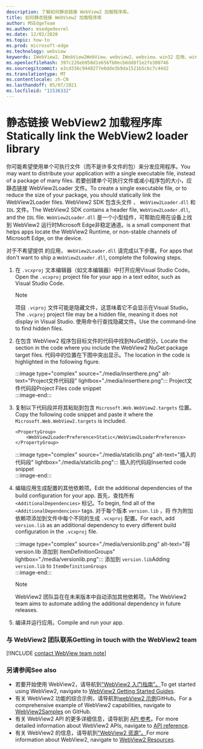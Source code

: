 ```yaml
---
description: 了解如何静态链接 WebView2 加载程序库。
title: 如何静态链接 WebView2 加载程序库
author: MSEdgeTeam
ms.author: msedgedevrel
ms.date: 12/02/2020
ms.topic: how-to
ms.prod: microsoft-edge
ms.technology: webview
keywords: IWebView2、IWebView2WebView、webview2、webview、win32 应用、win32、edge、ICoreWebView2、ICoreWebView2Host、浏览器控件、边缘 html
ms.openlocfilehash: 397c226eb958d1e656fb0ecb6dd8f1e2fe300746
ms.sourcegitcommit: e3cd336c9448277e0dde3b9da1521b5cbc7c44d2
ms.translationtype: MT
ms.contentlocale: zh-CN
ms.lasthandoff: 05/07/2021
ms.locfileid: "11536332"
---
```

# <a name="statically-link-the-webview2-loader-library"></a><span data-ttu-id="a28bf-104">静态链接 WebView2 加载程序库</span><span class="sxs-lookup"><span data-stu-id="a28bf-104">Statically link the WebView2 loader library</span></span>  

<span data-ttu-id="a28bf-105">你可能希望使用单个可执行文件（而不是许多文件的包）来分发应用程序。</span><span class="sxs-lookup"><span data-stu-id="a28bf-105">You may want to distribute your application with a single executable file, instead of a package of many files.</span></span> <span data-ttu-id="a28bf-106">若要创建单个可执行文件或减小程序包的大小，应静态链接 WebView2Loader 文件。</span><span class="sxs-lookup"><span data-stu-id="a28bf-106">To create a single executable file, or to reduce the size of your package, you should statically link the WebView2Loader files.</span></span> <span data-ttu-id="a28bf-107">WebView2 SDK 包含头文件 、 `WebView2Loader.dll` 和 `IDL` 文件。</span><span class="sxs-lookup"><span data-stu-id="a28bf-107">The WebView2 SDK contains a header file, `WebView2Loader.dll`, and the `IDL` file.</span></span> `WebView2Loader.dll` <span data-ttu-id="a28bf-108">是一个小型组件，可帮助应用在设备上找到 WebView2 运行时Microsoft Edge非稳定通道。</span><span class="sxs-lookup"><span data-stu-id="a28bf-108">is a small component that helps apps locate the WebView2 Runtime, or non-stable channels of Microsoft Edge, on the device.</span></span>  

<span data-ttu-id="a28bf-109">对于不希望提供 的应用， `WebView2Loader.dll` 请完成以下步骤。</span><span class="sxs-lookup"><span data-stu-id="a28bf-109">For apps that don't want to ship a `WebView2Loader.dll`, complete the following steps.</span></span>  

1.  <span data-ttu-id="a28bf-110">在 `.vcxproj` 文本编辑器（如文本编辑器）中打开应用Visual Studio Code。</span><span class="sxs-lookup"><span data-stu-id="a28bf-110">Open the `.vcxproj` project file for your app in a text editor, such as Visual Studio Code.</span></span>  
    
    > [!NOTE]
    > <span data-ttu-id="a28bf-111">项目 `.vcproj` 文件可能是隐藏文件，这意味着它不会显示在Visual Studio。</span><span class="sxs-lookup"><span data-stu-id="a28bf-111">The `.vcproj` project file may be a hidden file, meaning it does not display in Visual Studio.</span></span>  <span data-ttu-id="a28bf-112">使用命令行查找隐藏文件。</span><span class="sxs-lookup"><span data-stu-id="a28bf-112">Use the command-line to find hidden files.</span></span>  
    
1.  <span data-ttu-id="a28bf-113">在包含 WebView2 程序包目标文件的代码中找到NuGet部分。</span><span class="sxs-lookup"><span data-stu-id="a28bf-113">Locate the section in the code where you include the WebView2 NuGet package target files.</span></span>  <span data-ttu-id="a28bf-114">代码中的位置在下图中突出显示。</span><span class="sxs-lookup"><span data-stu-id="a28bf-114">The location in the code is highlighted in the following figure.</span></span>  

    :::image type="complex" source="./media/inserthere.png" alt-text="Project文件代码段" lightbox="./media/inserthere.png":::
       <span data-ttu-id="a28bf-116">Project文件代码段</span><span class="sxs-lookup"><span data-stu-id="a28bf-116">Project Files code snippet</span></span>   
    :::image-end:::  
  
1.  <span data-ttu-id="a28bf-117">复制以下代码段并将其粘贴到包含 `Microsoft.Web.WebView2.targets` 位置。</span><span class="sxs-lookup"><span data-stu-id="a28bf-117">Copy the following code snippet and paste it where the `Microsoft.Web.WebView2.targets` is included.</span></span>  

    ```xaml
    <PropertyGroup> 
        <WebView2LoaderPreference>Static</WebView2LoaderPreference> 
    </PropertyGroup>
    ```
      
    :::image type="complex" source="./media/staticlib.png" alt-text="插入的代码段" lightbox="./media/staticlib.png":::
       <span data-ttu-id="a28bf-119">插入的代码段</span><span class="sxs-lookup"><span data-stu-id="a28bf-119">Inserted code snippet</span></span>  
    :::image-end:::  
    
1.  <span data-ttu-id="a28bf-120">编辑应用生成配置的其他依赖项。</span><span class="sxs-lookup"><span data-stu-id="a28bf-120">Edit the additional dependencies of the build configuration for your app.</span></span>  <span data-ttu-id="a28bf-121">首先，查找所有 `<AdditionalDependencies>` 标记。</span><span class="sxs-lookup"><span data-stu-id="a28bf-121">To begin, find all of the `<AdditionalDependencies>` tags.</span></span> <span data-ttu-id="a28bf-122">对于每个版本 `version.lib` ，将 作为附加依赖项添加到文件中每个不同的生成 `.vcxproj` 配置。</span><span class="sxs-lookup"><span data-stu-id="a28bf-122">For each, add `version.lib` as an additional dependency to every different build configuration in the `.vcxproj` file.</span></span>  
    
    :::image type="complex" source="./media/versionlib.png" alt-text="将 version.lib 添加到 ItemDefinitionGroups" lightbox="./media/versionlib.png":::
       <span data-ttu-id="a28bf-124">添加到 `version.lib`</span><span class="sxs-lookup"><span data-stu-id="a28bf-124">Adding `version.lib` to</span></span> `ItemDefinitionGroups`  
    :::image-end:::  
    
    > [!NOTE]
    > <span data-ttu-id="a28bf-125">WebView2 团队旨在在未来版本中自动添加其他依赖项。</span><span class="sxs-lookup"><span data-stu-id="a28bf-125">The WebView2 team aims to automate adding the additional dependency in future releases.</span></span>  
    
1. <span data-ttu-id="a28bf-126">编译并运行应用。</span><span class="sxs-lookup"><span data-stu-id="a28bf-126">Compile and run your app.</span></span>

### <a name="getting-in-touch-with-the-webview2-team"></a><span data-ttu-id="a28bf-127">与 WebView2 团队联系</span><span class="sxs-lookup"><span data-stu-id="a28bf-127">Getting in touch with the WebView2 team</span></span>  

[!INCLUDE [contact WebView team note](../includes/contact-webview-team-note.md)]  

### <a name="see-also"></a><span data-ttu-id="a28bf-128">另请参阅</span><span class="sxs-lookup"><span data-stu-id="a28bf-128">See also</span></span>  

*   <span data-ttu-id="a28bf-129">若要开始使用 WebView2，请导航到["WebView2 入门指南"。][Webview2MainGettingStarted]</span><span class="sxs-lookup"><span data-stu-id="a28bf-129">To get started using WebView2, navigate to [WebView2 Getting Started Guides][Webview2MainGettingStarted].</span></span>  
*   <span data-ttu-id="a28bf-130">有关 WebView2 功能的综合示例，请导航到[webView2 示例][GithubMicrosoftedgeWebview2samples]GitHub。</span><span class="sxs-lookup"><span data-stu-id="a28bf-130">For a comprehensive example of WebView2 capabilities, navigate to [WebView2Samples][GithubMicrosoftedgeWebview2samples] on GitHub.</span></span>
*   <span data-ttu-id="a28bf-131">有关 WebView2 API 的更多详细信息，请导航到 [API 参考][Webview2ApiReference]。</span><span class="sxs-lookup"><span data-stu-id="a28bf-131">For more detailed information about WebView2 APIs, navigate to [API reference][Webview2ApiReference].</span></span>
*   <span data-ttu-id="a28bf-132">有关 WebView2 的信息，请导航到["WebView2 资源"。][Webview2MainNextSteps]</span><span class="sxs-lookup"><span data-stu-id="a28bf-132">For more information about WebView2, navigate to [WebView2 Resources][Webview2MainNextSteps].</span></span>

<!-- links -->  

[DevtoolsGuideChromiumMain]: ../index.md "Microsoft Edge (Chromium) 开发人员工具 | Microsoft Docs"  

[Webview2ApiReference]: ../webview2-api-reference.md "Microsoft EdgeWebView2 API 参考|Microsoft Docs"  
[Webview2MainNextSteps]: ../index.md#next-steps "下一步 - WebView2 Microsoft Edge预览 (简介) |Microsoft Docs"  
[Webview2MainGettingStarted]: ../index.md#getting-started "入门 - WebView2 Microsoft Edge预览 (简介) |Microsoft Docs"  

[GithubMicrosoftedgeWebviewfeedbackMain]: https://github.com/MicrosoftEdge/WebViewFeedback "WebView 反馈 - MicrosoftEdge/WebViewFeedback |GitHub"  
[GithubMicrosoftedgeWebview2samples]: https://github.com/MicrosoftEdge/WebView2Samples "WebView2 示例 - MicrosoftEdge/WebView2Samples |GitHub"  

[GithubMicrosoftVscodeJSDebugWhatsNew]: https://github.com/microsoft/vscode-js-debug#whats-new "新增功能- 适用于 Visual Studio Code 的 JavaScript 调试程序 - microsoft/vscode-js-debug |GitHub"  

[GithubMicrosoftVscodeEdgeDebug2ReadmeChromiumWebviewApplications]: https://github.com/microsoft/vscode-edge-debug2/blob/master/README.md#microsoft-edge-chromium-webview-applications "Microsoft Edge (Chromium) WebView 应用程序 - Visual Studio Code - 调试器 for Microsoft Edge - microsoft/vscode-edge-debug2 |GitHub"  
